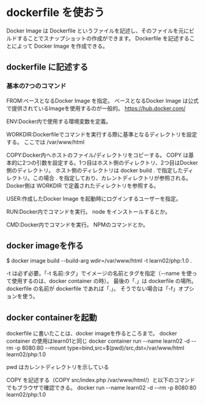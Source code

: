 # dockerfile を使おう
Docker Image は Dockerfile というファイルを記述し、そのファイルを元にビルドすることでスナップショットの作成ができます。
Dockerfile を記述することによって Docker Image を作成できる。

## dockerfile に記述する
### 基本の7つのコマンド
FROM:ベースとなるDocker Image を指定。
ベースとなるDocker Image は公式で提供されているImageを使用するのが一般的。
https://hub.docker.com/

ENV:Docker内で使用する環境変数を定義。

WORKDIR:Dockerfileでコマンドを実行する際に基準となるディレクトリを設定する。
ここでは /var/www/html

COPY:Docker内へホストのファイル/ディレクトリをコピーする。
COPY は基本的に2つの引数を設定する。1つ目はホスト側のディレクトリ、2つ目はDocker側のディレクトリ。
ホスト側のディレクトリは docker build . で指定したディレクトリ。この場合 . を指定しており、カレントディレクトリが参照される。
Docker側は WORKDIR で定義されたディレクトリを参照する。

USER:作成したDocker Image を起動時にログインするユーザーを指定。

RUN:Docker内でコマンドを実行。
node をインストールするとか。

CMD:Docker内でコマンドを実行。
NPMのコマンドとか。

## docker imageを作る
$ docker image build --build-arg wdir=/var/www/html -t learn02/php:1.0 .

-t は必ず必要。「-t 名前:タグ」でイメージの名前とタグを指定（--name を使って使用するのは、docker container の時）。
最後の「.」は dockerfile の場所。dockerfile の名前が dockerfile であれば「.」。
そうでない場合は「-f」オプションを使う。

## docker containerを起動
dockerfile に書いたことは、docker imageを作るところまで。
docker container の使用はlearn01と同じ
docker container run --name learn02 -d --rm -p 8080:80 --mount type=bind,src=$(pwd)/src,dst=/var/www/html learn02/php:1.0

pwd はカレントディレクトリを示している

COPY を記述する（COPY src/index.php /var/www/html/）と以下のコマンドでもブラウザで確認できる。
docker run --name learn02 -d --rm -p 8080:80 learn02/php:1.0
